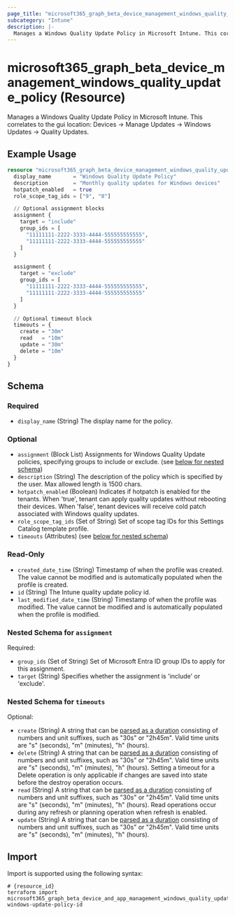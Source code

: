 ```yaml
---
page_title: "microsoft365_graph_beta_device_management_windows_quality_update_policy Resource - terraform-provider-microsoft365"
subcategory: "Intune"
description: |-
  Manages a Windows Quality Update Policy in Microsoft Intune. This correlates to the gui location: Devices -> Manage Updates -> Windows Updates -> Quality Updates.
---
```


# microsoft365_graph_beta_device_management_windows_quality_update_policy (Resource)

Manages a Windows Quality Update Policy in Microsoft Intune. This correlates to the gui location: Devices -> Manage Updates -> Windows Updates -> Quality Updates.

## Example Usage

```terraform
resource "microsoft365_graph_beta_device_management_windows_quality_update_policy" "quality_update_policy_example" {
  display_name       = "Windows Quality Update Policy"
  description        = "Monthly quality updates for Windows devices"
  hotpatch_enabled   = true
  role_scope_tag_ids = ["9", "8"]

  // Optional assignment blocks
  assignment {
    target = "include"
    group_ids = [
      "11111111-2222-3333-4444-555555555555",
      "11111111-2222-3333-4444-555555555555"
    ]
  }

  assignment {
    target = "exclude"
    group_ids = [
      "11111111-2222-3333-4444-555555555555",
      "11111111-2222-3333-4444-555555555555"
    ]
  }

  // Optional timeout block
  timeouts = {
    create = "30m"
    read   = "10m"
    update = "30m"
    delete = "10m"
  }
}
```

<!-- schema generated by tfplugindocs -->
## Schema

### Required

- `display_name` (String) The display name for the policy.

### Optional

- `assignment` (Block List) Assignments for Windows Quality Update policies, specifying groups to include or exclude. (see [below for nested schema](#nestedblock--assignment))
- `description` (String) The description of the policy which is specified by the user. Max allowed length is 1500 chars.
- `hotpatch_enabled` (Boolean) Indicates if hotpatch is enabled for the tenants. When 'true', tenant can apply quality updates without rebooting their devices. When 'false', tenant devices will receive cold patch associated with Windows quality updates.
- `role_scope_tag_ids` (Set of String) Set of scope tag IDs for this Settings Catalog template profile.
- `timeouts` (Attributes) (see [below for nested schema](#nestedatt--timeouts))

### Read-Only

- `created_date_time` (String) Timestamp of when the profile was created. The value cannot be modified and is automatically populated when the profile is created.
- `id` (String) The Intune quality update policy id.
- `last_modified_date_time` (String) Timestamp of when the profile was modified. The value cannot be modified and is automatically populated when the profile is modified.

<a id="nestedblock--assignment"></a>
### Nested Schema for `assignment`

Required:

- `group_ids` (Set of String) Set of Microsoft Entra ID group IDs to apply for this assignment.
- `target` (String) Specifies whether the assignment is 'include' or 'exclude'.


<a id="nestedatt--timeouts"></a>
### Nested Schema for `timeouts`

Optional:

- `create` (String) A string that can be [parsed as a duration](https://pkg.go.dev/time#ParseDuration) consisting of numbers and unit suffixes, such as "30s" or "2h45m". Valid time units are "s" (seconds), "m" (minutes), "h" (hours).
- `delete` (String) A string that can be [parsed as a duration](https://pkg.go.dev/time#ParseDuration) consisting of numbers and unit suffixes, such as "30s" or "2h45m". Valid time units are "s" (seconds), "m" (minutes), "h" (hours). Setting a timeout for a Delete operation is only applicable if changes are saved into state before the destroy operation occurs.
- `read` (String) A string that can be [parsed as a duration](https://pkg.go.dev/time#ParseDuration) consisting of numbers and unit suffixes, such as "30s" or "2h45m". Valid time units are "s" (seconds), "m" (minutes), "h" (hours). Read operations occur during any refresh or planning operation when refresh is enabled.
- `update` (String) A string that can be [parsed as a duration](https://pkg.go.dev/time#ParseDuration) consisting of numbers and unit suffixes, such as "30s" or "2h45m". Valid time units are "s" (seconds), "m" (minutes), "h" (hours).

## Import

Import is supported using the following syntax:

```shell
# {resource_id}
terraform import microsoft365_graph_beta_device_and_app_management_windows_quality_update_policy.example windows-update-policy-id
```